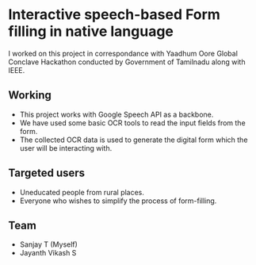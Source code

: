 # Interactive speech-based Form filling in  native language
I worked on this project in correspondance with Yaadhum Oore Global Conclave Hackathon conducted by Government of Tamilnadu along with IEEE.
## Working
* This project works with Google Speech API as a backbone.
* We have used some basic OCR tools to read the input fields from the form.
* The collected OCR data is used to generate the digital form which the user will be interacting with.
## Targeted users
* Uneducated people from rural places.
* Everyone who wishes to simplify the process of form-filling.
## Team
* Sanjay T (Myself)
* Jayanth Vikash S
